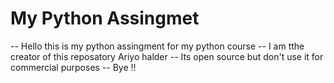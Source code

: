 # My Python Assingmet


-- Hello this is my python assingment for my python course
-- I am tthe creator of this reposatory Ariyo halder
-- Its open source but don't use it for commercial purposes
-- Bye !!